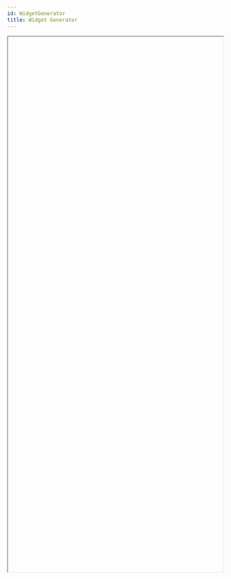 ```yaml
---
id: WidgetGenerator
title: Widget Generator
---
```


<style>
    .navPusher article {
      padding: 0;
      background: transparent;
      border: none;
    }

    .onPageNav {
      display: none;
    }

    .postHeader {
      display: none;
    }

    .docMainContainer {
      flex-grow: 1;
    }

    @media only screen and (min-width: 1200px) {
      .docOnPageNav {
        display: initial;
        visibility: hidden
      }

      .docMainContainer {
        position: relative
      }

      .docMainContainer .wrapper {
        width: 910px;
      }
    }

    @media only screen and (max-width: 1200px) {
      .separateOnPageNav .docsNavContainer {
        flex: 0 0 240px;
      }

      .docOnPageNav {
        display: none;
      }
    }
</style>

<iframe
  id="widget-generator-iframe"
  name="Generator"
  src=""
  width="100%"
  height="1250">
</iframe>

<script>  
  document.addEventListener('DOMContentLoaded', function() {
    var defaultWidgetUrl = "https://widget.kyber.network/widget/config/?widget_url=https://widget.kyber.network";
    var fallbackWidgetUrl = "https://widget.knstats.com/widget/config/?widget_url=https://widget.knstats.com&version=no";
    var domain = window.location.hostname;
    var iframe = document.getElementById("widget-generator-iframe");
    if (domain === "developer.kyber.network") {
      iframe.src = defaultWidgetUrl;
    } else {
      iframe.src = fallbackWidgetUrl;
    }
  });
</script>
